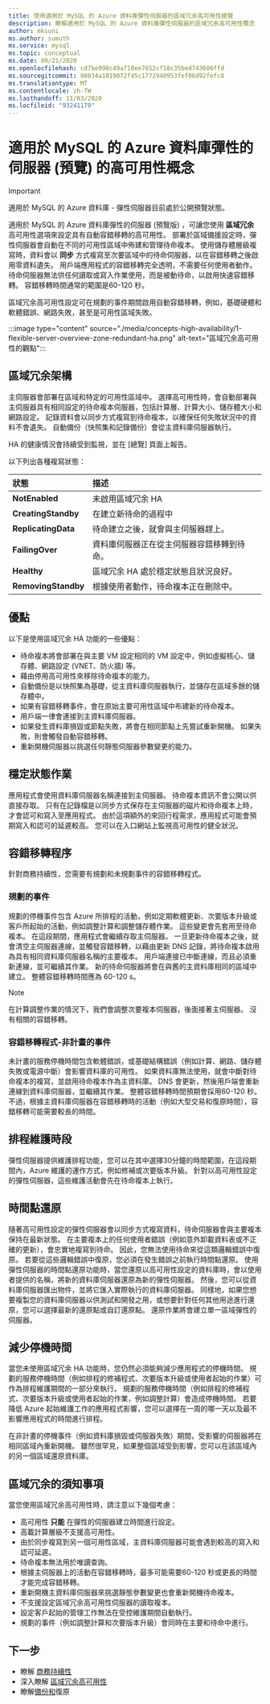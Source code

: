 ```yaml
---
title: 使用適用於 MySQL 的 Azure 資料庫彈性伺服器的區域冗余高可用性總覽
description: 瞭解適用於 MySQL 的 Azure 資料庫彈性伺服器的區域冗余高可用性概念
author: mksuni
ms.author: sumuth
ms.service: mysql
ms.topic: conceptual
ms.date: 09/21/2020
ms.openlocfilehash: cd7be998c49a710ee7652cf18c35bed743606ffd
ms.sourcegitcommit: 80034a1819072f45c1772940953fef06d92fefc8
ms.translationtype: MT
ms.contentlocale: zh-TW
ms.lasthandoff: 11/03/2020
ms.locfileid: "93241179"
---
```

# <a name="high-availability-concepts-in-azure-database-for-mysql-flexible-server-preview"></a>適用於 MySQL 的 Azure 資料庫彈性的伺服器 (預覽) 的高可用性概念

> [!IMPORTANT] 
> 適用於 MySQL 的 Azure 資料庫 - 彈性伺服器目前處於公開預覽狀態。

適用於 MySQL 的 Azure 資料庫彈性的伺服器 (預覽版) ，可讓您使用 **區域冗余** 高可用性選項來設定具有自動容錯移轉的高可用性。 部署於區域備援設定時，彈性伺服器會自動在不同的可用性區域中佈建和管理待命複本。 使用儲存體層級複寫時，資料會以 **同步** 方式複寫至次要區域中的待命伺服器，以在容錯移轉之後啟用零資料遺失。 用戶端應用程式的容錯移轉完全透明，不需要任何使用者動作。 待命伺服器無法供任何讀取或寫入作業使用，而是被動待命，以啟用快速容錯移轉。 容錯移轉時間通常的範圍是60-120 秒。

區域冗余高可用性設定可在規劃的事件期間啟用自動容錯移轉，例如，基礎硬體和軟體錯誤、網路失敗，甚至是可用性區域失敗。

:::image type="content" source="./media/concepts-high-availability/1-flexible-server-overview-zone-redundant-ha.png" alt-text="區域冗余高可用性的觀點":::

## <a name="zone-redundancy-architecture"></a>區域冗余架構

主伺服器會部署在區域和特定的可用性區域中。 選擇高可用性時，會自動部署與主伺服器具有相同設定的待命複本伺服器，包括計算層、計算大小、儲存體大小和網路設定。 記錄資料會以同步方式複寫到待命複本，以確保任何失敗狀況中的資料不會遺失。 自動備份（快照集和記錄備份）會從主資料庫伺服器執行。 

HA 的健康情況會持續受到監視，並在 [總覽] 頁面上報告。

以下列出各種複寫狀態：

| **狀態** | **描述** |
| :----- | :------ |
| <b>NotEnabled | 未啟用區域冗余 HA |
| <b>CreatingStandby | 在建立新待命的過程中 |
| <b>ReplicatingData | 待命建立之後，就會與主伺服器趕上。 |
| <b>FailingOver | 資料庫伺服器正在從主伺服器容錯移轉到待命。 |
| <b>Healthy | 區域冗余 HA 處於穩定狀態且狀況良好。 |
| <b>RemovingStandby | 根據使用者動作，待命複本正在刪除中。| 

## <a name="advantages"></a>優點

以下是使用區域冗余 HA 功能的一些優點： 

-   待命複本將會部署在與主要 VM 設定相同的 VM 設定中，例如虛擬核心、儲存體、網路設定 (VNET、防火牆) 等。
-   藉由停用高可用性來移除待命複本的能力。
-   自動備份是以快照集為基礎，從主資料庫伺服器執行，並儲存在區域多餘的儲存體中。
-   如果有容錯移轉事件，會在原始主要可用性區域中布建新的待命複本。
-   用戶端一律會連接到主資料庫伺服器。
-   如果發生資料庫損毀或節點失敗，將會在相同節點上先嘗試重新開機。 如果失敗，則會觸發自動容錯移轉。
-   重新開機伺服器以挑選任何靜態伺服器參數變更的能力。

## <a name="steady-state-operations"></a>穩定狀態作業

應用程式會使用資料庫伺服器名稱連接到主伺服器。 待命複本資訊不會公開以供直接存取。 只有在記錄檔是以同步方式保存在主伺服器的磁片和待命複本上時，才會認可和寫入至應用程式。 由於這項額外的來回行程需求，應用程式可能會預期寫入和認可的延遲較高。 您可以在入口網站上監視高可用性的健全狀況。

## <a name="failover-process"></a>容錯移轉程序 
針對商務持續性，您需要有規劃和未規劃事件的容錯移轉程式。 

### <a name="planned-events"></a>規劃的事件

規劃的停機事件包含 Azure 所排程的活動，例如定期軟體更新、次要版本升級或客戶所起始的活動，例如調整計算和調整儲存體作業。 這些變更會先套用至待命複本。 在這段期間，應用程式會繼續存取主伺服器。 一旦更新待命複本之後，就會清空主伺服器連線，並觸發容錯移轉，以藉由更新 DNS 記錄，將待命複本啟用為具有相同資料庫伺服器名稱的主要複本。 用戶端連接已中斷連線，而且必須重新連線，並可繼續其作業。 新的待命伺服器將會在與舊的主資料庫相同的區域中建立。 整體容錯移轉時間應為 60-120 s。 

>[!NOTE]
> 在計算調整作業的情況下，我們會調整次要複本伺服器，後面接著主伺服器。 沒有相關的容錯移轉。

### <a name="failover-process---unplanned-events"></a>容錯移轉程式-非計畫的事件
未計畫的服務停機時間包含軟體錯誤，或基礎結構錯誤（例如計算、網路、儲存體失敗或電源中斷）會影響資料庫的可用性。 如果資料庫無法使用，就會中斷對待命複本的複寫，並啟用待命複本作為主資料庫。 DNS 會更新，然後用戶端會重新連線到資料庫伺服器，並繼續其作業。 整體容錯移轉時間預期會採用60-120 秒。 不過，根據主資料庫伺服器在容錯移轉時的活動（例如大型交易和復原時間），容錯移轉可能需要較長的時間。

## <a name="schedule-maintenance-window"></a>排程維護時段 

彈性伺服器提供維護排程功能，您可以在其中選擇30分鐘的時間範圍，在這段期間內，Azure 維護的運作方式，例如修補或次要版本升級。 針對以高可用性設定的彈性伺服器，這些維護活動會先在待命複本上執行。 

## <a name="point-in-time-restore"></a>時間點還原 
隨著高可用性設定的彈性伺服器會以同步方式複寫資料，待命伺服器會與主要複本保持在最新狀態。 在主要複本上的任何使用者錯誤（例如意外卸載資料表或不正確的更新），會忠實地複寫到待命。 因此，您無法使用待命來從這類邏輯錯誤中復原。 若要從這些邏輯錯誤中復原，您必須在發生錯誤之前執行時間點還原。 使用彈性伺服器的時間點還原功能時，當您還原以高可用性設定的資料庫時，會以使用者提供的名稱，將新的資料庫伺服器還原為新的彈性伺服器。 然後，您可以從資料庫伺服器匯出物件，並將它匯入實際執行的資料庫伺服器。 同樣地，如果您想要複製您的資料庫伺服器以供測試和開發之用，或想要針對任何其他用途進行還原，您可以選擇最新的還原點或自訂還原點。 還原作業將會建立單一區域彈性的伺服器。

## <a name="mitigate-downtime"></a>減少停機時間 
當您未使用區域冗余 HA 功能時，您仍然必須能夠減少應用程式的停機時間。 規劃的服務停機時間（例如排程的修補程式、次要版本升級或使用者起始的作業）可作為排程維護期間的一部分來執行。 規劃的服務停機時間（例如排程的修補程式、次要版本升級或使用者起始的作業，例如調整計算）會造成停機時間。 若要降低 Azure 起始維護工作的應用程式影響，您可以選擇在一周的哪一天以及最不影響應用程式的時間進行排程。 

在非計畫的停機事件（例如資料庫損毀或伺服器失敗）期間，受影響的伺服器將在相同區域內重新開機。 雖然很罕見，如果整個區域受到影響，您可以在該區域內的另一個區域還原資料庫。 

## <a name="things-to-know-with-zone-redundancy"></a>區域冗余的須知事項 

當您使用區域冗余高可用性時，請注意以下幾個考慮： 

-   高可用性 **只能** 在彈性的伺服器建立時間進行設定。
-   高載計算層級不支援高可用性。
-   由於同步複寫到另一個可用性區域，主資料庫伺服器可能會遇到較高的寫入和認可延遲。
-   待命複本無法用於唯讀查詢。
-   根據主伺服器上的活動在容錯移轉時，最多可能需要60-120 秒或更長的時間才能完成容錯移轉。
-   重新開機主資料庫伺服器來挑選靜態參數變更也會重新開機待命複本。
-   不支援設定區域冗余高可用性伺服器的讀取複本。
-   設定客戶起始的管理工作無法在受控維護期間自動執行。
-   規劃的事件（例如調整計算和次要版本升級）會同時在主要和待命中進行。 


## <a name="next-steps"></a>下一步

-   瞭解 [商務持續性](./concepts-business-continuity.md)
-   深入瞭解 [區域冗余高可用性](./concepts-high-availability.md)
-   瞭解[備份和](./concepts-backup-restore.md)復原
